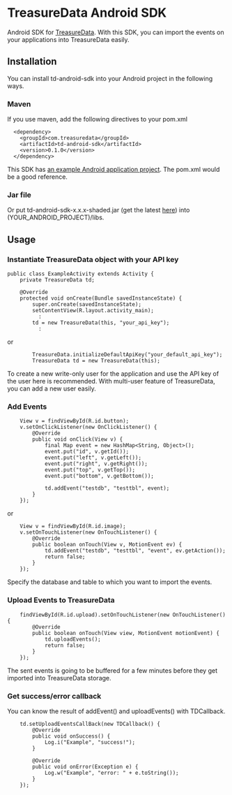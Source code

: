 TreasureData Android SDK
===============

Android SDK for [TreasureData](http://www.treasuredata.com/). With this SDK, you can import the events on your applications into TreasureData easily.

## Installation

You can install td-android-sdk into your Android project in the following ways.

### Maven

If you use maven, add the following directives to your pom.xml

```
  <dependency>
    <groupId>com.treasuredata</groupId>
    <artifactId>td-android-sdk</artifactId>
    <version>0.1.0</version>
  </dependency>
```

This SDK has [an example Android application project](https://github.com/treasure-data/td-android-sdk/tree/master/example/td-android-sdk-demo). The pom.xml would be a good reference.

### Jar file

Or put td-android-sdk-x.x.x-shaded.jar (get the latest [here](http://search.maven.org/#search%7Cga%7C1%7Cg%3A%22com.treasuredata%22%20AND%20a%3A%22td-android-sdk%22)) into (YOUR_ANDROID_PROJECT)/libs.

## Usage

### Instantiate TreasureData object with your API key

```
public class ExampleActivity extends Activity {
    private TreasureData td;

    @Override
    protected void onCreate(Bundle savedInstanceState) {
        super.onCreate(savedInstanceState);
        setContentView(R.layout.activity_main);
          :
        td = new TreasureData(this, "your_api_key");
          :
```

or

```
        TreasureData.initializeDefaultApiKey("your_default_api_key");
        TreasureData td = new TreasureData(this);

```

To create a new write-only user for the application and use the API key of the user here is recommended. With multi-user feature of TreasureData, you can add a new user easily.

### Add Events

```
    View v = findViewById(R.id.button);
    v.setOnClickListener(new OnClickListener() {
        @Override
        public void onClick(View v) {
            final Map event = new HashMap<String, Object>();
            event.put("id", v.getId());
            event.put("left", v.getLeft());
            event.put("right", v.getRight());
            event.put("top", v.getTop());
            event.put("bottom", v.getBottom());

            td.addEvent("testdb", "testtbl", event);
        }
    });
```

or


```
    View v = findViewById(R.id.image);
    v.setOnTouchListener(new OnTouchListener() {
        @Override
        public boolean onTouch(View v, MotionEvent ev) {
            td.addEvent("testdb", "testtbl", "event", ev.getAction());
            return false;
        }
    });
```

Specify the database and table to which you want to import the events.

### Upload Events to TreasureData


```
    findViewById(R.id.upload).setOnTouchListener(new OnTouchListener() {
        @Override
        public boolean onTouch(View view, MotionEvent motionEvent) {
            td.uploadEvents();
            return false;
        }
    });
```

The sent events is going to be buffered for a few minutes before they get imported into TreasureData storage.


### Get success/error callback

You can know the result of addEvent() and uploadEvents() with TDCallback.


```
    td.setUploadEventsCallBack(new TDCallback() {
        @Override
        public void onSuccess() {
            Log.i("Example", "success!");
        }

        @Override
        public void onError(Exception e) {
            Log.w("Example", "error: " + e.toString());
        }
    });

```


